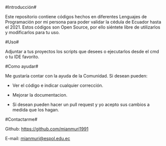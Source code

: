 #Introducción#

Este repositorio contiene códigos hechos en diferentes Lenguajes de Programación por mi persona para poder validar la cédula de Ecuador hasta el 2021. Estos códigos son Open Source, por ello siéntete libre de utilizarlos y modificarlos para tu uso.

#Uso#

Adjuntar a tus proyectos los scripts que desees o ejecutarlos desde el cmd o tu IDE favorito.

#Como ayudar#

Me gustaría contar con la ayuda de la Comunidad. 
Si desean pueden:

- Ver el código e indicar cualquier corrección.

- Mejorar la documentacion.

- Si desean pueden hacer un pull request y yo acepto sus cambios a medida que los hagan.

#Contactarme#

Github: https://github.com/mianmuri1991

E-mail: mianmuri@espol.edu.ec